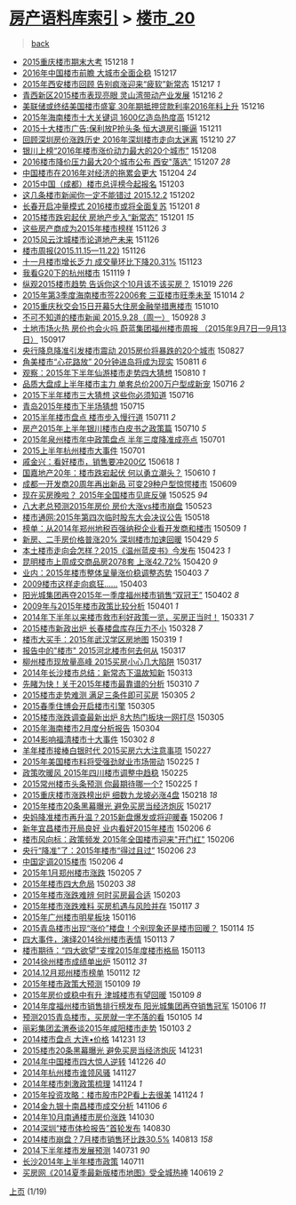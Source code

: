 [房产语料库索引](../../README.md)  > [楼市_20](楼市_20.md)
====
> [back](../README.md)

- [2015重庆楼市期末大考](http://jkwz.applinzi.com/ittc/6776965225345713157.html#2015%E9%87%8D%E5%BA%86%E6%A5%BC%E5%B8%82%E6%9C%9F%E6%9C%AB%E5%A4%A7%E8%80%83) 151218 *1* 
- [2016年中国楼市前瞻 大城市全面企稳](http://jkwz.applinzi.com/ittc/6776860907573625860.html#2016%E5%B9%B4%E4%B8%AD%E5%9B%BD%E6%A5%BC%E5%B8%82%E5%89%8D%E7%9E%BB+%E5%A4%A7%E5%9F%8E%E5%B8%82%E5%85%A8%E9%9D%A2%E4%BC%81%E7%A8%B3) 151217  
- [2015年西安楼市回顾 告别疯涨迎来“疲软”新常态](http://jkwz.applinzi.com/ittc/6776706285496173572.html#2015%E5%B9%B4%E8%A5%BF%E5%AE%89%E6%A5%BC%E5%B8%82%E5%9B%9E%E9%A1%BE+%E5%91%8A%E5%88%AB%E7%96%AF%E6%B6%A8%E8%BF%8E%E6%9D%A5%E2%80%9C%E7%96%B2%E8%BD%AF%E2%80%9D%E6%96%B0%E5%B8%B8%E6%80%81) 151217 *1* 
- [青西新区2015楼市表现亮眼 灵山湾带动产业发展](http://jkwz.applinzi.com/ittc/6776448372609385476.html#%E9%9D%92%E8%A5%BF%E6%96%B0%E5%8C%BA2015%E6%A5%BC%E5%B8%82%E8%A1%A8%E7%8E%B0%E4%BA%AE%E7%9C%BC+%E7%81%B5%E5%B1%B1%E6%B9%BE%E5%B8%A6%E5%8A%A8%E4%BA%A7%E4%B8%9A%E5%8F%91%E5%B1%95) 151216 *2* 
- [美联储或终结美国楼市盛宴 30年期抵押贷款利率2016年料上升](http://jkwz.applinzi.com/ittc/6776316907846370309.html#%E7%BE%8E%E8%81%94%E5%82%A8%E6%88%96%E7%BB%88%E7%BB%93%E7%BE%8E%E5%9B%BD%E6%A5%BC%E5%B8%82%E7%9B%9B%E5%AE%B4+30%E5%B9%B4%E6%9C%9F%E6%8A%B5%E6%8A%BC%E8%B4%B7%E6%AC%BE%E5%88%A9%E7%8E%872016%E5%B9%B4%E6%96%99%E4%B8%8A%E5%8D%87) 151216  
- [2015年海南楼市十大关键词 1600亿造岛热度高](http://jkwz.applinzi.com/ittc/6774863603446580228.html#2015%E5%B9%B4%E6%B5%B7%E5%8D%97%E6%A5%BC%E5%B8%82%E5%8D%81%E5%A4%A7%E5%85%B3%E9%94%AE%E8%AF%8D+1600%E4%BA%BF%E9%80%A0%E5%B2%9B%E7%83%AD%E5%BA%A6%E9%AB%98) 151212  
- [2015十大楼市广告:保利放P抢头条 恒大退房引撕逼](http://jkwz.applinzi.com/ittc/6774562703729492997.html#2015%E5%8D%81%E5%A4%A7%E6%A5%BC%E5%B8%82%E5%B9%BF%E5%91%8A%3A%E4%BF%9D%E5%88%A9%E6%94%BEP%E6%8A%A2%E5%A4%B4%E6%9D%A1+%E6%81%92%E5%A4%A7%E9%80%80%E6%88%BF%E5%BC%95%E6%92%95%E9%80%BC) 151211  
- [回顾深圳房价涨跌历史 2016年深圳楼市走向太迷离](http://jkwz.applinzi.com/ittc/6774087906335654916.html#%E5%9B%9E%E9%A1%BE%E6%B7%B1%E5%9C%B3%E6%88%BF%E4%BB%B7%E6%B6%A8%E8%B7%8C%E5%8E%86%E5%8F%B2+2016%E5%B9%B4%E6%B7%B1%E5%9C%B3%E6%A5%BC%E5%B8%82%E8%B5%B0%E5%90%91%E5%A4%AA%E8%BF%B7%E7%A6%BB) 151210 *27* 
- [银川上榜“2016年楼市涨价动力最大的20个城市”](http://jkwz.applinzi.com/ittc/6773406539201381381.html#%E9%93%B6%E5%B7%9D%E4%B8%8A%E6%A6%9C%E2%80%9C2016%E5%B9%B4%E6%A5%BC%E5%B8%82%E6%B6%A8%E4%BB%B7%E5%8A%A8%E5%8A%9B%E6%9C%80%E5%A4%A7%E7%9A%8420%E4%B8%AA%E5%9F%8E%E5%B8%82%E2%80%9D) 151208  
- [2016楼市降价压力最大20个城市公布 西安&quot;落选&quot;](http://jkwz.applinzi.com/ittc/6773075786945004549.html#2016%E6%A5%BC%E5%B8%82%E9%99%8D%E4%BB%B7%E5%8E%8B%E5%8A%9B%E6%9C%80%E5%A4%A720%E4%B8%AA%E5%9F%8E%E5%B8%82%E5%85%AC%E5%B8%83+%E8%A5%BF%E5%AE%89%26quot%3B%E8%90%BD%E9%80%89%26quot%3B) 151207 *28* 
- [中国楼市在2016年对经济的拖累会更大](http://jkwz.applinzi.com/ittc/6771914103237116932.html#%E4%B8%AD%E5%9B%BD%E6%A5%BC%E5%B8%82%E5%9C%A82016%E5%B9%B4%E5%AF%B9%E7%BB%8F%E6%B5%8E%E7%9A%84%E6%8B%96%E7%B4%AF%E4%BC%9A%E6%9B%B4%E5%A4%A7) 151204 *24* 
- [2015中国（成都）楼市总评榜今起报名](http://jkwz.applinzi.com/ittc/6771400237516325893.html#2015%E4%B8%AD%E5%9B%BD%EF%BC%88%E6%88%90%E9%83%BD%EF%BC%89%E6%A5%BC%E5%B8%82%E6%80%BB%E8%AF%84%E6%A6%9C%E4%BB%8A%E8%B5%B7%E6%8A%A5%E5%90%8D) 151203  
- [这几条楼市新闻你一定不能错过 2015.12.2](http://jkwz.applinzi.com/ittc/6771140961388463108.html#%E8%BF%99%E5%87%A0%E6%9D%A1%E6%A5%BC%E5%B8%82%E6%96%B0%E9%97%BB%E4%BD%A0%E4%B8%80%E5%AE%9A%E4%B8%8D%E8%83%BD%E9%94%99%E8%BF%87+2015.12.2) 151202  
- [长春开启冲量模式 2016楼市或将全面复苏](http://jkwz.applinzi.com/ittc/6770995576862934020.html#%E9%95%BF%E6%98%A5%E5%BC%80%E5%90%AF%E5%86%B2%E9%87%8F%E6%A8%A1%E5%BC%8F+2016%E6%A5%BC%E5%B8%82%E6%88%96%E5%B0%86%E5%85%A8%E9%9D%A2%E5%A4%8D%E8%8B%8F) 151201 *8* 
- [2015楼市跌宕起伏 房地产步入“新常态”](http://jkwz.applinzi.com/ittc/6770931411146245124.html#2015%E6%A5%BC%E5%B8%82%E8%B7%8C%E5%AE%95%E8%B5%B7%E4%BC%8F+%E6%88%BF%E5%9C%B0%E4%BA%A7%E6%AD%A5%E5%85%A5%E2%80%9C%E6%96%B0%E5%B8%B8%E6%80%81%E2%80%9D) 151201 *15* 
- [这些房产商成为2015年楼市榜样](http://jkwz.applinzi.com/ittc/6768967329291699205.html#%E8%BF%99%E4%BA%9B%E6%88%BF%E4%BA%A7%E5%95%86%E6%88%90%E4%B8%BA2015%E5%B9%B4%E6%A5%BC%E5%B8%82%E6%A6%9C%E6%A0%B7) 151126 *3* 
- [2015风云沈城楼市论道地产未来](http://jkwz.applinzi.com/ittc/6768930467021849604.html#2015%E9%A3%8E%E4%BA%91%E6%B2%88%E5%9F%8E%E6%A5%BC%E5%B8%82%E8%AE%BA%E9%81%93%E5%9C%B0%E4%BA%A7%E6%9C%AA%E6%9D%A5) 151126  
- [楼市周报(2015.11.15—11.22)](http://jkwz.applinzi.com/ittc/6768905915059405828.html#%E6%A5%BC%E5%B8%82%E5%91%A8%E6%8A%A5%282015.11.15%E2%80%9411.22%29) 151126  
- [十一月楼市增长乏力 成交量环比下降20.31%](http://jkwz.applinzi.com/ittc/6767827937068057604.html#%E5%8D%81%E4%B8%80%E6%9C%88%E6%A5%BC%E5%B8%82%E5%A2%9E%E9%95%BF%E4%B9%8F%E5%8A%9B+%E6%88%90%E4%BA%A4%E9%87%8F%E7%8E%AF%E6%AF%94%E4%B8%8B%E9%99%8D20.31%25) 151123  
- [我看G20下的杭州楼市](http://jkwz.applinzi.com/ittc/6766306014433641476.html#%E6%88%91%E7%9C%8BG20%E4%B8%8B%E7%9A%84%E6%9D%AD%E5%B7%9E%E6%A5%BC%E5%B8%82) 151119 *1* 
- [纵观2015楼市趋势 告诉你这个10月该不该买房？](http://jkwz.applinzi.com/ittc/6754936998085329924.html#%E7%BA%B5%E8%A7%822015%E6%A5%BC%E5%B8%82%E8%B6%8B%E5%8A%BF+%E5%91%8A%E8%AF%89%E4%BD%A0%E8%BF%99%E4%B8%AA10%E6%9C%88%E8%AF%A5%E4%B8%8D%E8%AF%A5%E4%B9%B0%E6%88%BF%EF%BC%9F) 151019 *226* 
- [2015年第3季度海南楼市签22006套 三亚楼市旺季未至](http://jkwz.applinzi.com/ittc/6753014278664045573.html#2015%E5%B9%B4%E7%AC%AC3%E5%AD%A3%E5%BA%A6%E6%B5%B7%E5%8D%97%E6%A5%BC%E5%B8%82%E7%AD%BE22006%E5%A5%97+%E4%B8%89%E4%BA%9A%E6%A5%BC%E5%B8%82%E6%97%BA%E5%AD%A3%E6%9C%AA%E8%87%B3) 151014 *2* 
- [2015重庆秋交会15日开幕5大住房金融举措惠楼市](http://jkwz.applinzi.com/ittc/6751551198055138309.html#2015%E9%87%8D%E5%BA%86%E7%A7%8B%E4%BA%A4%E4%BC%9A15%E6%97%A5%E5%BC%80%E5%B9%955%E5%A4%A7%E4%BD%8F%E6%88%BF%E9%87%91%E8%9E%8D%E4%B8%BE%E6%8E%AA%E6%83%A0%E6%A5%BC%E5%B8%82) 151010  
- [不可不知道的楼市新闻 2015.9.28（周一）](http://jkwz.applinzi.com/ittc/6747129890001781764.html#%E4%B8%8D%E5%8F%AF%E4%B8%8D%E7%9F%A5%E9%81%93%E7%9A%84%E6%A5%BC%E5%B8%82%E6%96%B0%E9%97%BB+2015.9.28%EF%BC%88%E5%91%A8%E4%B8%80%EF%BC%89) 150928 *3* 
- [土地市场火热 房价也会火吗 蔚蓝集团福州楼市周报 （2015年9月7日—9月13日）](http://jkwz.applinzi.com/ittc/6742857402563757060.html#%E5%9C%9F%E5%9C%B0%E5%B8%82%E5%9C%BA%E7%81%AB%E7%83%AD+%E6%88%BF%E4%BB%B7%E4%B9%9F%E4%BC%9A%E7%81%AB%E5%90%97+%E8%94%9A%E8%93%9D%E9%9B%86%E5%9B%A2%E7%A6%8F%E5%B7%9E%E6%A5%BC%E5%B8%82%E5%91%A8%E6%8A%A5+%EF%BC%882015%E5%B9%B49%E6%9C%887%E6%97%A5%E2%80%949%E6%9C%8813%E6%97%A5%EF%BC%89) 150917  
- [央行降息降准引发楼市震动 2015房价将暴跌的20个城市](http://jkwz.applinzi.com/ittc/6735013091475719173.html#%E5%A4%AE%E8%A1%8C%E9%99%8D%E6%81%AF%E9%99%8D%E5%87%86%E5%BC%95%E5%8F%91%E6%A5%BC%E5%B8%82%E9%9C%87%E5%8A%A8+2015%E6%88%BF%E4%BB%B7%E5%B0%86%E6%9A%B4%E8%B7%8C%E7%9A%8420%E4%B8%AA%E5%9F%8E%E5%B8%82) 150827  
- [​角美楼市“心花路放” 20分钟进岛将成为现实](http://jkwz.applinzi.com/ittc/547650615678933809.html#%E2%80%8B%E8%A7%92%E7%BE%8E%E6%A5%BC%E5%B8%82%E2%80%9C%E5%BF%83%E8%8A%B1%E8%B7%AF%E6%94%BE%E2%80%9D+20%E5%88%86%E9%92%9F%E8%BF%9B%E5%B2%9B%E5%B0%86%E6%88%90%E4%B8%BA%E7%8E%B0%E5%AE%9E) 150811 *6* 
- [观察：2015年下半年仙游楼市走势四大猜想](http://jkwz.applinzi.com/ittc/547650615614441559.html#%E8%A7%82%E5%AF%9F%EF%BC%9A2015%E5%B9%B4%E4%B8%8B%E5%8D%8A%E5%B9%B4%E4%BB%99%E6%B8%B8%E6%A5%BC%E5%B8%82%E8%B5%B0%E5%8A%BF%E5%9B%9B%E5%A4%A7%E7%8C%9C%E6%83%B3) 150810 *1* 
- [品质大盘成上半年楼市主力 单套总价200万户型成新宠](http://jkwz.applinzi.com/ittc/547650611429949596.html#%E5%93%81%E8%B4%A8%E5%A4%A7%E7%9B%98%E6%88%90%E4%B8%8A%E5%8D%8A%E5%B9%B4%E6%A5%BC%E5%B8%82%E4%B8%BB%E5%8A%9B+%E5%8D%95%E5%A5%97%E6%80%BB%E4%BB%B7200%E4%B8%87%E6%88%B7%E5%9E%8B%E6%88%90%E6%96%B0%E5%AE%A0) 150716 *2* 
- [2015下半年楼市三大猜想 这些你必须知道](http://jkwz.applinzi.com/ittc/547650615073921995.html#2015%E4%B8%8B%E5%8D%8A%E5%B9%B4%E6%A5%BC%E5%B8%82%E4%B8%89%E5%A4%A7%E7%8C%9C%E6%83%B3+%E8%BF%99%E4%BA%9B%E4%BD%A0%E5%BF%85%E9%A1%BB%E7%9F%A5%E9%81%93) 150716  
- [青岛2015年楼市下半场猜想](http://jkwz.applinzi.com/ittc/547650611427628922.html#%E9%9D%92%E5%B2%9B2015%E5%B9%B4%E6%A5%BC%E5%B8%82%E4%B8%8B%E5%8D%8A%E5%9C%BA%E7%8C%9C%E6%83%B3) 150715  
- [2015半年楼市盘点 楼市步入慢行道](http://jkwz.applinzi.com/ittc/547650615026029802.html#2015%E5%8D%8A%E5%B9%B4%E6%A5%BC%E5%B8%82%E7%9B%98%E7%82%B9+%E6%A5%BC%E5%B8%82%E6%AD%A5%E5%85%A5%E6%85%A2%E8%A1%8C%E9%81%93) 150711 *2* 
- [房产2015年上半年银川楼市白皮书之政策篇](http://jkwz.applinzi.com/ittc/547650615025612769.html#%E6%88%BF%E4%BA%A72015%E5%B9%B4%E4%B8%8A%E5%8D%8A%E5%B9%B4%E9%93%B6%E5%B7%9D%E6%A5%BC%E5%B8%82%E7%99%BD%E7%9A%AE%E4%B9%A6%E4%B9%8B%E6%94%BF%E7%AD%96%E7%AF%87) 150710 *5* 
- [2015年泉州楼市年中政策盘点 半年三度降准成亮点](http://jkwz.applinzi.com/ittc/547650611417948336.html#2015%E5%B9%B4%E6%B3%89%E5%B7%9E%E6%A5%BC%E5%B8%82%E5%B9%B4%E4%B8%AD%E6%94%BF%E7%AD%96%E7%9B%98%E7%82%B9+%E5%8D%8A%E5%B9%B4%E4%B8%89%E5%BA%A6%E9%99%8D%E5%87%86%E6%88%90%E4%BA%AE%E7%82%B9) 150701  
- [2015上半年杭州楼市大事件](http://jkwz.applinzi.com/ittc/547650611427032670.html#2015%E4%B8%8A%E5%8D%8A%E5%B9%B4%E6%9D%AD%E5%B7%9E%E6%A5%BC%E5%B8%82%E5%A4%A7%E4%BA%8B%E4%BB%B6) 150701  
- [戚金兴：看好楼市，销售要冲200亿](http://jkwz.applinzi.com/ittc/547650611417006946.html#%E6%88%9A%E9%87%91%E5%85%B4%EF%BC%9A%E7%9C%8B%E5%A5%BD%E6%A5%BC%E5%B8%82%EF%BC%8C%E9%94%80%E5%94%AE%E8%A6%81%E5%86%B2200%E4%BA%BF) 150618 *1* 
- [国嘉地产20年：楼市跌宕起伏 何以勇立潮头？](http://jkwz.applinzi.com/ittc/547650611419592762.html#%E5%9B%BD%E5%98%89%E5%9C%B0%E4%BA%A720%E5%B9%B4%EF%BC%9A%E6%A5%BC%E5%B8%82%E8%B7%8C%E5%AE%95%E8%B5%B7%E4%BC%8F+%E4%BD%95%E4%BB%A5%E5%8B%87%E7%AB%8B%E6%BD%AE%E5%A4%B4%EF%BC%9F) 150610 *1* 
- [成都一开发商20周年再出新品  可变29种户型惊愕楼市](http://jkwz.applinzi.com/ittc/547650611421980132.html#%E6%88%90%E9%83%BD%E4%B8%80%E5%BC%80%E5%8F%91%E5%95%8620%E5%91%A8%E5%B9%B4%E5%86%8D%E5%87%BA%E6%96%B0%E5%93%81++%E5%8F%AF%E5%8F%9829%E7%A7%8D%E6%88%B7%E5%9E%8B%E6%83%8A%E6%84%95%E6%A5%BC%E5%B8%82) 150609  
- [现在买房晚啦？ 2015年全国楼市见底反弹](http://jkwz.applinzi.com/ittc/547650611415171618.html#%E7%8E%B0%E5%9C%A8%E4%B9%B0%E6%88%BF%E6%99%9A%E5%95%A6%EF%BC%9F+2015%E5%B9%B4%E5%85%A8%E5%9B%BD%E6%A5%BC%E5%B8%82%E8%A7%81%E5%BA%95%E5%8F%8D%E5%BC%B9) 150525 *94* 
- [八大老总预测2015年房价 房价大涨vs楼市崩盘](http://jkwz.applinzi.com/ittc/547650611416201235.html#%E5%85%AB%E5%A4%A7%E8%80%81%E6%80%BB%E9%A2%84%E6%B5%8B2015%E5%B9%B4%E6%88%BF%E4%BB%B7+%E6%88%BF%E4%BB%B7%E5%A4%A7%E6%B6%A8vs%E6%A5%BC%E5%B8%82%E5%B4%A9%E7%9B%98) 150523  
- [楼市通网:2015年第四次临时股东大会决议公告](http://jkwz.applinzi.com/ittc/547650611414934257.html#%E6%A5%BC%E5%B8%82%E9%80%9A%E7%BD%91%3A2015%E5%B9%B4%E7%AC%AC%E5%9B%9B%E6%AC%A1%E4%B8%B4%E6%97%B6%E8%82%A1%E4%B8%9C%E5%A4%A7%E4%BC%9A%E5%86%B3%E8%AE%AE%E5%85%AC%E5%91%8A) 150518  
- [榜单：从2014年郑州地税百强纳税企业看开发商和楼市](http://jkwz.applinzi.com/ittc/547650611413073101.html#%E6%A6%9C%E5%8D%95%EF%BC%9A%E4%BB%8E2014%E5%B9%B4%E9%83%91%E5%B7%9E%E5%9C%B0%E7%A8%8E%E7%99%BE%E5%BC%BA%E7%BA%B3%E7%A8%8E%E4%BC%81%E4%B8%9A%E7%9C%8B%E5%BC%80%E5%8F%91%E5%95%86%E5%92%8C%E6%A5%BC%E5%B8%82) 150509 *1* 
- [新房、二手房价格普涨20% 深圳楼市加速回暖](http://jkwz.applinzi.com/ittc/547650611403740297.html#%E6%96%B0%E6%88%BF%E3%80%81%E4%BA%8C%E6%89%8B%E6%88%BF%E4%BB%B7%E6%A0%BC%E6%99%AE%E6%B6%A820%25+%E6%B7%B1%E5%9C%B3%E6%A5%BC%E5%B8%82%E5%8A%A0%E9%80%9F%E5%9B%9E%E6%9A%96) 150429 *5* 
- [本土楼市走向会怎样？2015《温州蓝皮书》今发布](http://jkwz.applinzi.com/ittc/547650611407094188.html#%E6%9C%AC%E5%9C%9F%E6%A5%BC%E5%B8%82%E8%B5%B0%E5%90%91%E4%BC%9A%E6%80%8E%E6%A0%B7%EF%BC%9F2015%E3%80%8A%E6%B8%A9%E5%B7%9E%E8%93%9D%E7%9A%AE%E4%B9%A6%E3%80%8B%E4%BB%8A%E5%8F%91%E5%B8%83) 150423 *1* 
- [昆明楼市上周成交商品房2078套 上涨42.72%](http://jkwz.applinzi.com/ittc/547650611406765612.html#%E6%98%86%E6%98%8E%E6%A5%BC%E5%B8%82%E4%B8%8A%E5%91%A8%E6%88%90%E4%BA%A4%E5%95%86%E5%93%81%E6%88%BF2078%E5%A5%97+%E4%B8%8A%E6%B6%A842.72%25) 150420 *9* 
- [业内：2015年楼市整体呈量涨价稳调整态势](http://jkwz.applinzi.com/ittc/547650611400695103.html#%E4%B8%9A%E5%86%85%EF%BC%9A2015%E5%B9%B4%E6%A5%BC%E5%B8%82%E6%95%B4%E4%BD%93%E5%91%88%E9%87%8F%E6%B6%A8%E4%BB%B7%E7%A8%B3%E8%B0%83%E6%95%B4%E6%80%81%E5%8A%BF) 150403 *7* 
- [2009楼市这样走向疯狂……](http://jkwz.applinzi.com/ittc/547650611402186004.html#2009%E6%A5%BC%E5%B8%82%E8%BF%99%E6%A0%B7%E8%B5%B0%E5%90%91%E7%96%AF%E7%8B%82%E2%80%A6%E2%80%A6) 150403  
- [阳光城集团再夺2015年一季度福州楼市销售“双冠王”](http://jkwz.applinzi.com/ittc/547650611398163090.html#%E9%98%B3%E5%85%89%E5%9F%8E%E9%9B%86%E5%9B%A2%E5%86%8D%E5%A4%BA2015%E5%B9%B4%E4%B8%80%E5%AD%A3%E5%BA%A6%E7%A6%8F%E5%B7%9E%E6%A5%BC%E5%B8%82%E9%94%80%E5%94%AE%E2%80%9C%E5%8F%8C%E5%86%A0%E7%8E%8B%E2%80%9D) 150402 *8* 
- [2009年与2015年楼市政策比较分析](http://jkwz.applinzi.com/ittc/547650611400960227.html#2009%E5%B9%B4%E4%B8%8E2015%E5%B9%B4%E6%A5%BC%E5%B8%82%E6%94%BF%E7%AD%96%E6%AF%94%E8%BE%83%E5%88%86%E6%9E%90) 150401 *1* 
- [2014年下半年以来楼市救市利好政策一览，买房正当时！](http://jkwz.applinzi.com/ittc/547650611396417507.html#2014%E5%B9%B4%E4%B8%8B%E5%8D%8A%E5%B9%B4%E4%BB%A5%E6%9D%A5%E6%A5%BC%E5%B8%82%E6%95%91%E5%B8%82%E5%88%A9%E5%A5%BD%E6%94%BF%E7%AD%96%E4%B8%80%E8%A7%88%EF%BC%8C%E4%B9%B0%E6%88%BF%E6%AD%A3%E5%BD%93%E6%97%B6%EF%BC%81) 150331 *7* 
- [2015楼市新政出炉 长春楼盘库存压力不小](http://jkwz.applinzi.com/ittc/547650611398710181.html#2015%E6%A5%BC%E5%B8%82%E6%96%B0%E6%94%BF%E5%87%BA%E7%82%89+%E9%95%BF%E6%98%A5%E6%A5%BC%E7%9B%98%E5%BA%93%E5%AD%98%E5%8E%8B%E5%8A%9B%E4%B8%8D%E5%B0%8F) 150328 *7* 
- [楼市大买手：2015年武汉学区房地图](http://jkwz.applinzi.com/ittc/547650611398561603.html#%E6%A5%BC%E5%B8%82%E5%A4%A7%E4%B9%B0%E6%89%8B%EF%BC%9A2015%E5%B9%B4%E6%AD%A6%E6%B1%89%E5%AD%A6%E5%8C%BA%E6%88%BF%E5%9C%B0%E5%9B%BE) 150319 *1* 
- [报告中的&quot;楼市&quot; 2015河北楼市何去何从](http://jkwz.applinzi.com/ittc/547650611400547052.html#%E6%8A%A5%E5%91%8A%E4%B8%AD%E7%9A%84%26quot%3B%E6%A5%BC%E5%B8%82%26quot%3B+2015%E6%B2%B3%E5%8C%97%E6%A5%BC%E5%B8%82%E4%BD%95%E5%8E%BB%E4%BD%95%E4%BB%8E) 150317  
- [柳州楼市现放量高峰 2015买房小心几大陷阱](http://jkwz.applinzi.com/ittc/547650611398358701.html#%E6%9F%B3%E5%B7%9E%E6%A5%BC%E5%B8%82%E7%8E%B0%E6%94%BE%E9%87%8F%E9%AB%98%E5%B3%B0+2015%E4%B9%B0%E6%88%BF%E5%B0%8F%E5%BF%83%E5%87%A0%E5%A4%A7%E9%99%B7%E9%98%B1) 150317  
- [2014年长沙楼市总结：新常态下温故知新](http://jkwz.applinzi.com/ittc/547650611397166503.html#2014%E5%B9%B4%E9%95%BF%E6%B2%99%E6%A5%BC%E5%B8%82%E6%80%BB%E7%BB%93%EF%BC%9A%E6%96%B0%E5%B8%B8%E6%80%81%E4%B8%8B%E6%B8%A9%E6%95%85%E7%9F%A5%E6%96%B0) 150313  
- [先睹为快！关于2015年楼市最靠谱的分析](http://jkwz.applinzi.com/ittc/547650611394952445.html#%E5%85%88%E7%9D%B9%E4%B8%BA%E5%BF%AB%EF%BC%81%E5%85%B3%E4%BA%8E2015%E5%B9%B4%E6%A5%BC%E5%B8%82%E6%9C%80%E9%9D%A0%E8%B0%B1%E7%9A%84%E5%88%86%E6%9E%90) 150310 *7* 
- [2015楼市走势难测 满足三条件即可买房](http://jkwz.applinzi.com/ittc/547650611395883240.html#2015%E6%A5%BC%E5%B8%82%E8%B5%B0%E5%8A%BF%E9%9A%BE%E6%B5%8B+%E6%BB%A1%E8%B6%B3%E4%B8%89%E6%9D%A1%E4%BB%B6%E5%8D%B3%E5%8F%AF%E4%B9%B0%E6%88%BF) 150305 *2* 
- [2015春季住博会开启楼市引擎](http://jkwz.applinzi.com/ittc/547650611393291358.html#2015%E6%98%A5%E5%AD%A3%E4%BD%8F%E5%8D%9A%E4%BC%9A%E5%BC%80%E5%90%AF%E6%A5%BC%E5%B8%82%E5%BC%95%E6%93%8E) 150305  
- [2015楼市涨跌调查最新出炉 8大热门板块一网打尽](http://jkwz.applinzi.com/ittc/547650611394904212.html#2015%E6%A5%BC%E5%B8%82%E6%B6%A8%E8%B7%8C%E8%B0%83%E6%9F%A5%E6%9C%80%E6%96%B0%E5%87%BA%E7%82%89+8%E5%A4%A7%E7%83%AD%E9%97%A8%E6%9D%BF%E5%9D%97%E4%B8%80%E7%BD%91%E6%89%93%E5%B0%BD) 150305  
- [2015年海南楼市2月度分析报告](http://jkwz.applinzi.com/ittc/547650611395849689.html#2015%E5%B9%B4%E6%B5%B7%E5%8D%97%E6%A5%BC%E5%B8%822%E6%9C%88%E5%BA%A6%E5%88%86%E6%9E%90%E6%8A%A5%E5%91%8A) 150304  
- [2014影响福清楼市十大事件](http://jkwz.applinzi.com/ittc/547650611395908963.html#2014%E5%BD%B1%E5%93%8D%E7%A6%8F%E6%B8%85%E6%A5%BC%E5%B8%82%E5%8D%81%E5%A4%A7%E4%BA%8B%E4%BB%B6) 150302 *8* 
- [羊年楼市接棒白银时代 2015买房六大注意事项](http://jkwz.applinzi.com/ittc/547650611394773446.html#%E7%BE%8A%E5%B9%B4%E6%A5%BC%E5%B8%82%E6%8E%A5%E6%A3%92%E7%99%BD%E9%93%B6%E6%97%B6%E4%BB%A3+2015%E4%B9%B0%E6%88%BF%E5%85%AD%E5%A4%A7%E6%B3%A8%E6%84%8F%E4%BA%8B%E9%A1%B9) 150227  
- [2015年美国楼市料将受强劲就业市场带动](http://jkwz.applinzi.com/ittc/547650611393460238.html#2015%E5%B9%B4%E7%BE%8E%E5%9B%BD%E6%A5%BC%E5%B8%82%E6%96%99%E5%B0%86%E5%8F%97%E5%BC%BA%E5%8A%B2%E5%B0%B1%E4%B8%9A%E5%B8%82%E5%9C%BA%E5%B8%A6%E5%8A%A8) 150225 *1* 
- [政策吹暖风 2015年四川楼市调整中趋稳](http://jkwz.applinzi.com/ittc/547650611393835855.html#%E6%94%BF%E7%AD%96%E5%90%B9%E6%9A%96%E9%A3%8E+2015%E5%B9%B4%E5%9B%9B%E5%B7%9D%E6%A5%BC%E5%B8%82%E8%B0%83%E6%95%B4%E4%B8%AD%E8%B6%8B%E7%A8%B3) 150225  
- [2015常州楼市头条预测 你最期待哪一个?](http://jkwz.applinzi.com/ittc/547650611392761128.html#2015%E5%B8%B8%E5%B7%9E%E6%A5%BC%E5%B8%82%E5%A4%B4%E6%9D%A1%E9%A2%84%E6%B5%8B+%E4%BD%A0%E6%9C%80%E6%9C%9F%E5%BE%85%E5%93%AA%E4%B8%80%E4%B8%AA%3F) 150225 *1* 
- [2015重庆楼市涨跌榜出炉 细数九龙坡必涨4盘](http://jkwz.applinzi.com/ittc/547650611392691660.html#2015%E9%87%8D%E5%BA%86%E6%A5%BC%E5%B8%82%E6%B6%A8%E8%B7%8C%E6%A6%9C%E5%87%BA%E7%82%89+%E7%BB%86%E6%95%B0%E4%B9%9D%E9%BE%99%E5%9D%A1%E5%BF%85%E6%B6%A84%E7%9B%98) 150218 *18* 
- [2015年楼市20条黑幕曝光 避免买房当经济炮灰](http://jkwz.applinzi.com/ittc/547650611390813146.html#2015%E5%B9%B4%E6%A5%BC%E5%B8%8220%E6%9D%A1%E9%BB%91%E5%B9%95%E6%9B%9D%E5%85%89+%E9%81%BF%E5%85%8D%E4%B9%B0%E6%88%BF%E5%BD%93%E7%BB%8F%E6%B5%8E%E7%82%AE%E7%81%B0) 150217  
- [央妈降准楼市再升温？2015新盘爆发或将迎暖春](http://jkwz.applinzi.com/ittc/547650611390211903.html#%E5%A4%AE%E5%A6%88%E9%99%8D%E5%87%86%E6%A5%BC%E5%B8%82%E5%86%8D%E5%8D%87%E6%B8%A9%EF%BC%9F2015%E6%96%B0%E7%9B%98%E7%88%86%E5%8F%91%E6%88%96%E5%B0%86%E8%BF%8E%E6%9A%96%E6%98%A5) 150206 *1* 
- [新年宜昌楼市开局良好 业内看好2015年楼市](http://jkwz.applinzi.com/ittc/547650611389939782.html#%E6%96%B0%E5%B9%B4%E5%AE%9C%E6%98%8C%E6%A5%BC%E5%B8%82%E5%BC%80%E5%B1%80%E8%89%AF%E5%A5%BD+%E4%B8%9A%E5%86%85%E7%9C%8B%E5%A5%BD2015%E5%B9%B4%E6%A5%BC%E5%B8%82) 150206 *6* 
- [楼市风向标：政策频发 2015年全国楼市迎来&quot;开门红&quot;](http://jkwz.applinzi.com/ittc/547650611391693027.html#%E6%A5%BC%E5%B8%82%E9%A3%8E%E5%90%91%E6%A0%87%EF%BC%9A%E6%94%BF%E7%AD%96%E9%A2%91%E5%8F%91+2015%E5%B9%B4%E5%85%A8%E5%9B%BD%E6%A5%BC%E5%B8%82%E8%BF%8E%E6%9D%A5%26quot%3B%E5%BC%80%E9%97%A8%E7%BA%A2%26quot%3B) 150206  
- [央行“降准”了：2015年楼市“得过且过”](http://jkwz.applinzi.com/ittc/547650611390253445.html#%E5%A4%AE%E8%A1%8C%E2%80%9C%E9%99%8D%E5%87%86%E2%80%9D%E4%BA%86%EF%BC%9A2015%E5%B9%B4%E6%A5%BC%E5%B8%82%E2%80%9C%E5%BE%97%E8%BF%87%E4%B8%94%E8%BF%87%E2%80%9D) 150206 *23* 
- [中国定调2015楼市](http://jkwz.applinzi.com/ittc/547650611386743528.html#%E4%B8%AD%E5%9B%BD%E5%AE%9A%E8%B0%832015%E6%A5%BC%E5%B8%82) 150206 *4* 
- [2015年1月郑州楼市涨跌](http://jkwz.applinzi.com/ittc/547650611390070914.html#2015%E5%B9%B41%E6%9C%88%E9%83%91%E5%B7%9E%E6%A5%BC%E5%B8%82%E6%B6%A8%E8%B7%8C) 150205 *7* 
- [2015年楼市四大危局](http://jkwz.applinzi.com/ittc/547650611389733785.html#2015%E5%B9%B4%E6%A5%BC%E5%B8%82%E5%9B%9B%E5%A4%A7%E5%8D%B1%E5%B1%80) 150203 *38* 
- [2015年楼市涨跌难辨 何时买房最合适](http://jkwz.applinzi.com/ittc/547650611391400287.html#2015%E5%B9%B4%E6%A5%BC%E5%B8%82%E6%B6%A8%E8%B7%8C%E9%9A%BE%E8%BE%A8+%E4%BD%95%E6%97%B6%E4%B9%B0%E6%88%BF%E6%9C%80%E5%90%88%E9%80%82) 150203  
- [2015年楼市涨跌难料 买房机遇与风险并存](http://jkwz.applinzi.com/ittc/547650611388499869.html#2015%E5%B9%B4%E6%A5%BC%E5%B8%82%E6%B6%A8%E8%B7%8C%E9%9A%BE%E6%96%99+%E4%B9%B0%E6%88%BF%E6%9C%BA%E9%81%87%E4%B8%8E%E9%A3%8E%E9%99%A9%E5%B9%B6%E5%AD%98) 150117 *3* 
- [2015年广州楼市明星板块](http://jkwz.applinzi.com/ittc/547650611386890490.html#2015%E5%B9%B4%E5%B9%BF%E5%B7%9E%E6%A5%BC%E5%B8%82%E6%98%8E%E6%98%9F%E6%9D%BF%E5%9D%97) 150116  
- [2015青岛楼市出现“涨价”楼盘！个别现象还是楼市回暖？](http://jkwz.applinzi.com/ittc/547650611383537825.html#2015%E9%9D%92%E5%B2%9B%E6%A5%BC%E5%B8%82%E5%87%BA%E7%8E%B0%E2%80%9C%E6%B6%A8%E4%BB%B7%E2%80%9D%E6%A5%BC%E7%9B%98%EF%BC%81%E4%B8%AA%E5%88%AB%E7%8E%B0%E8%B1%A1%E8%BF%98%E6%98%AF%E6%A5%BC%E5%B8%82%E5%9B%9E%E6%9A%96%EF%BC%9F) 150114 *15* 
- [四大事件，演绎2014徐州楼市表情](http://jkwz.applinzi.com/ittc/547650611385735408.html#%E5%9B%9B%E5%A4%A7%E4%BA%8B%E4%BB%B6%EF%BC%8C%E6%BC%94%E7%BB%8E2014%E5%BE%90%E5%B7%9E%E6%A5%BC%E5%B8%82%E8%A1%A8%E6%83%85) 150113 *7* 
- [楼市期待：“四大欲望”支撑2015年度楼市格局](http://jkwz.applinzi.com/ittc/547650611386051822.html#%E6%A5%BC%E5%B8%82%E6%9C%9F%E5%BE%85%EF%BC%9A%E2%80%9C%E5%9B%9B%E5%A4%A7%E6%AC%B2%E6%9C%9B%E2%80%9D%E6%94%AF%E6%92%912015%E5%B9%B4%E5%BA%A6%E6%A5%BC%E5%B8%82%E6%A0%BC%E5%B1%80) 150113  
- [2014徐州楼市成绩单出炉](http://jkwz.applinzi.com/ittc/547650611386673398.html#2014%E5%BE%90%E5%B7%9E%E6%A5%BC%E5%B8%82%E6%88%90%E7%BB%A9%E5%8D%95%E5%87%BA%E7%82%89) 150112 *31* 
- [2014.12月郑州楼市榜单](http://jkwz.applinzi.com/ittc/547650611386190123.html#2014.12%E6%9C%88%E9%83%91%E5%B7%9E%E6%A5%BC%E5%B8%82%E6%A6%9C%E5%8D%95) 150112 *12* 
- [2015年楼市政策大预测](http://jkwz.applinzi.com/ittc/547650611382566183.html#2015%E5%B9%B4%E6%A5%BC%E5%B8%82%E6%94%BF%E7%AD%96%E5%A4%A7%E9%A2%84%E6%B5%8B) 150109 *19* 
- [2015年房价或稳中有升 津城楼市有望回暖](http://jkwz.applinzi.com/ittc/547650611385113664.html#2015%E5%B9%B4%E6%88%BF%E4%BB%B7%E6%88%96%E7%A8%B3%E4%B8%AD%E6%9C%89%E5%8D%87+%E6%B4%A5%E5%9F%8E%E6%A5%BC%E5%B8%82%E6%9C%89%E6%9C%9B%E5%9B%9E%E6%9A%96) 150109 *8* 
- [2014年度福州楼市销售排行榜发布 阳光城集团再夺销售冠军](http://jkwz.applinzi.com/ittc/547650611386899607.html#2014%E5%B9%B4%E5%BA%A6%E7%A6%8F%E5%B7%9E%E6%A5%BC%E5%B8%82%E9%94%80%E5%94%AE%E6%8E%92%E8%A1%8C%E6%A6%9C%E5%8F%91%E5%B8%83+%E9%98%B3%E5%85%89%E5%9F%8E%E9%9B%86%E5%9B%A2%E5%86%8D%E5%A4%BA%E9%94%80%E5%94%AE%E5%86%A0%E5%86%9B) 150106 *11* 
- [预测2015青岛楼市，买房就一字不落的看](http://jkwz.applinzi.com/ittc/547650611383294719.html#%E9%A2%84%E6%B5%8B2015%E9%9D%92%E5%B2%9B%E6%A5%BC%E5%B8%82%EF%BC%8C%E4%B9%B0%E6%88%BF%E5%B0%B1%E4%B8%80%E5%AD%97%E4%B8%8D%E8%90%BD%E7%9A%84%E7%9C%8B) 150105 *14* 
- [丽彩集团孟渭泰谈2015年咸阳楼市走势](http://jkwz.applinzi.com/ittc/547650611385212448.html#%E4%B8%BD%E5%BD%A9%E9%9B%86%E5%9B%A2%E5%AD%9F%E6%B8%AD%E6%B3%B0%E8%B0%882015%E5%B9%B4%E5%92%B8%E9%98%B3%E6%A5%BC%E5%B8%82%E8%B5%B0%E5%8A%BF) 150103 *2* 
- [2014楼市盘点 大连•价格](http://jkwz.applinzi.com/ittc/547650611385584377.html#2014%E6%A5%BC%E5%B8%82%E7%9B%98%E7%82%B9+%E5%A4%A7%E8%BF%9E%E2%80%A2%E4%BB%B7%E6%A0%BC) 141231 *13* 
- [2015楼市20条黑幕曝光 避免买房当经济炮灰](http://jkwz.applinzi.com/ittc/547650611384532088.html#2015%E6%A5%BC%E5%B8%8220%E6%9D%A1%E9%BB%91%E5%B9%95%E6%9B%9D%E5%85%89+%E9%81%BF%E5%85%8D%E4%B9%B0%E6%88%BF%E5%BD%93%E7%BB%8F%E6%B5%8E%E7%82%AE%E7%81%B0) 141231  
- [2014年中国楼市四大惊人逆转](http://jkwz.applinzi.com/ittc/547650611384545361.html#2014%E5%B9%B4%E4%B8%AD%E5%9B%BD%E6%A5%BC%E5%B8%82%E5%9B%9B%E5%A4%A7%E6%83%8A%E4%BA%BA%E9%80%86%E8%BD%AC) 141226 *40* 
- [2014年杭州楼市谁领风骚](http://jkwz.applinzi.com/ittc/547650611380244431.html#2014%E5%B9%B4%E6%9D%AD%E5%B7%9E%E6%A5%BC%E5%B8%82%E8%B0%81%E9%A2%86%E9%A3%8E%E9%AA%9A) 141127  
- [2014年楼市刺激政策梳理](http://jkwz.applinzi.com/ittc/547650611379925067.html#2014%E5%B9%B4%E6%A5%BC%E5%B8%82%E5%88%BA%E6%BF%80%E6%94%BF%E7%AD%96%E6%A2%B3%E7%90%86) 141124 *1* 
- [2015年投资攻略：楼市股市P2P看上去很美](http://jkwz.applinzi.com/ittc/547650611380251583.html#2015%E5%B9%B4%E6%8A%95%E8%B5%84%E6%94%BB%E7%95%A5%EF%BC%9A%E6%A5%BC%E5%B8%82%E8%82%A1%E5%B8%82P2P%E7%9C%8B%E4%B8%8A%E5%8E%BB%E5%BE%88%E7%BE%8E) 141124 *1* 
- [2014金九银十南昌楼市成交分析](http://jkwz.applinzi.com/ittc/547650611380219869.html#2014%E9%87%91%E4%B9%9D%E9%93%B6%E5%8D%81%E5%8D%97%E6%98%8C%E6%A5%BC%E5%B8%82%E6%88%90%E4%BA%A4%E5%88%86%E6%9E%90) 141106 *6* 
- [2014年10月南通楼市房价涨跌](http://jkwz.applinzi.com/ittc/547650611376883497.html#2014%E5%B9%B410%E6%9C%88%E5%8D%97%E9%80%9A%E6%A5%BC%E5%B8%82%E6%88%BF%E4%BB%B7%E6%B6%A8%E8%B7%8C) 141030  
- [2014深圳“楼市体检报告”首轮发布](http://jkwz.applinzi.com/ittc/547650611371036809.html#2014%E6%B7%B1%E5%9C%B3%E2%80%9C%E6%A5%BC%E5%B8%82%E4%BD%93%E6%A3%80%E6%8A%A5%E5%91%8A%E2%80%9D%E9%A6%96%E8%BD%AE%E5%8F%91%E5%B8%83) 140830  
- [2014楼市崩盘？7月楼市销售环比跌30.5%](http://jkwz.applinzi.com/ittc/547650611371856133.html#2014%E6%A5%BC%E5%B8%82%E5%B4%A9%E7%9B%98%EF%BC%9F7%E6%9C%88%E6%A5%BC%E5%B8%82%E9%94%80%E5%94%AE%E7%8E%AF%E6%AF%94%E8%B7%8C30.5%25) 140813 *158* 
- [2014下半年楼市发展预测](http://jkwz.applinzi.com/ittc/547650611371398852.html#2014%E4%B8%8B%E5%8D%8A%E5%B9%B4%E6%A5%BC%E5%B8%82%E5%8F%91%E5%B1%95%E9%A2%84%E6%B5%8B) 140731 *90* 
- [长沙2014年上半年楼市政策](http://jkwz.applinzi.com/ittc/547650611368275390.html#%E9%95%BF%E6%B2%992014%E5%B9%B4%E4%B8%8A%E5%8D%8A%E5%B9%B4%E6%A5%BC%E5%B8%82%E6%94%BF%E7%AD%96) 140711  
- [买房网《2014夏季最新版楼市地图》受全城热捧](http://jkwz.applinzi.com/ittc/547650611368514490.html#%E4%B9%B0%E6%88%BF%E7%BD%91%E3%80%8A2014%E5%A4%8F%E5%AD%A3%E6%9C%80%E6%96%B0%E7%89%88%E6%A5%BC%E5%B8%82%E5%9C%B0%E5%9B%BE%E3%80%8B%E5%8F%97%E5%85%A8%E5%9F%8E%E7%83%AD%E6%8D%A7) 140619 *2* 


 [上页](楼市_202.md)           (1/19)